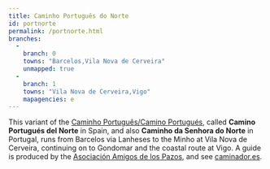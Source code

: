 ```yaml
---
title: Caminho Português do Norte
id: portnorte
permalink: /portnorte.html
branches:
  -
    branch: 0
    towns: "Barcelos,Vila Nova de Cerveira"
    unmapped: true
  -
    branch: 1
    towns: "Vila Nova de Cerveira,Vigo"
    mapagencies: e
---
```


This variant of the [Caminho Português/Camino Portugués][0], called **Camino Portugués del Norte** in Spain, and also **Caminho da Senhora do Norte** in Portugal, runs from Barcelos via Lanheses to the Minho at Vila Nova de Cerveira, continuing on to Gondomar and the coastal route at Vigo. A guide is produced by the [Asociación Amigos de los Pazos][1], and see [caminador.es][2].

[0]: portugues.html
[1]: http://amigosdelospazos.com/publicaciones.htm
[2]: http://www.caminador.es/?page_id=117